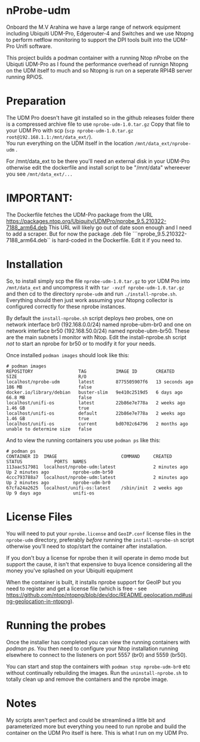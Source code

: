 # nProbe-udm

Onboard the M.V Arahina we have a large range of network equipment including Ubiquiti UDM-Pro, Edgerouter-4 and Switches and we use Ntopng to perform netflow monitoring to support the DPI tools built into the UDM-Pro Unifi software. 

This project builds a podman container with a running Ntop nProbe on the Ubiquti UDM-Pro as I found the performance overhead of runnign Ntopng on the UDM itself to much and so Ntopng is run on a seperate RPI4B server running RPiOS.  

# Preparation
The UDM Pro doesn't have git installed so in the github releases folder there is a compressed archive file to use ```nprobe-udm-1.0.tar.gz```
Copy that file to your UDM Pro with scp (```scp nprobe-udm-1.0.tar.gz root@192.168.1.1:/mnt/data_ext/```).  
You run everything on the UDM itself in the location ```/mnt/data_ext/nprobe-udm``` . 

For /mnt/data_ext to be there you'll need an external disk in your UDM-Pro otherwise edit the dockerfile and install script to be "/mnt/data" whereever you see ```/mnt/data_ext/...```  

# IMPORTANT:  
The Dockerfile fetches the UDM-Pro package from the URL https://packages.ntop.org/Ubiquity/UDMPro/nprobe_9.5.210322-7188_arm64.deb
This URL will likely go out of date soon enough and I need to add a scraper.  But for now the package .deb file ```nprobe_9.5.210322-7188_arm64.deb`` is hard-coded in the Dockerfile.  Edit it if you need to.  

# Installation

So, to install simply scp the file ```nprobe-udm-1.0.tar.gz``` to yor UDM Pro into ```/mnt/data_ext``` and uncompress it with ```tar -xvzf nprobe-udm-1.0.tar.gz``` and then cd to the directory ```nprobe-udm``` and run ```./install-nprobe.sh```.  Everything should then just work assuming your Ntopng collector is configured correctly for these nprobe instances.

By default the ```install-nprobe.sh``` script deploys *two* probes, one on network interface br0 (192.168.0.0/24) named nprobe-ubm-br0 and one on network interface br50 (192.168.50.0/24) named nprobe-ubm-br50.  These are the main subnets I monitor with Ntop.  Edit the install-nprobe.sh script *not* to start an nprobe for br50 or to modify it for your needs.

Once installed ```podman images``` should look like this:

```
# podman images
REPOSITORY                 TAG           IMAGE ID       CREATED          SIZE                       R/O
localhost/nprobe-udm       latest        8775505907f6   13 seconds ago   186 MB                     false
docker.io/library/debian   buster-slim   9e410c2519d5   6 days ago       66.8 MB                    false
localhost/unifi-os         latest        22b86e7e778a   2 weeks ago      1.46 GB                    true
localhost/unifi-os         default       22b86e7e778a   2 weeks ago      1.46 GB                    true
localhost/unifi-os         current       bd0702c64796   2 months ago     unable to determine size   false
```
And  to view the running containers you use ```podman ps``` like this:
```
# podman ps
CONTAINER ID  IMAGE                        COMMAND     CREATED        STATUS            PORTS  NAMES
113aac517981  localhost/nprobe-udm:latest              2 minutes ago  Up 2 minutes ago         nprobe-udm-br50
4ccc793788a7  localhost/nprobe-udm:latest              2 minutes ago  Up 2 minutes ago         nprobe-udm-br0
67cfa24a2625  localhost/unifi-os:latest    /sbin/init  2 weeks ago    Up 9 days ago            unifi-os
```
# License Files
You will need to put your ```nprobe.license``` and ```GeoIP.conf``` license files in the ```nprobe-udm``` directory, preferably *before* running the ```install-nprobe-sh``` script otherwise you'll need to stop/start the container after installation.  

If you don't buy a license for nprobe then it will operate in demo mode but support the cause, it isn't that expensive to buya licence considering all the money you've splashed on your Ubiquiti equipment

When the container is built, it installs nprobe support for GeoIP but you need to register and get a license file (which is free - see https://github.com/ntop/ntopng/blob/dev/doc/README.geolocation.md#using-geolocation-in-ntopng).  

# Running the probes
Once the installer has completed you can view the running containers with *podman ps*.  You then need to configure your Ntop installation running elsewhere to connect to the listeners on port 5557 (br0) and 5559 (br50). 

You can start and stop the containers with ```podman stop nprobe-udm-br0``` etc without continually rebuilding the images.  Run the ```uninstall-nprobe.sh``` to totally clean up and remove the containers and the nprobe image.

# Notes
My scripts aren't perfect and could be streamlined a little bit and parameterized more but everything you need to run nprobe and build the container on the UDM Pro itself is here.  This is what I run on my UDM Pro. 

